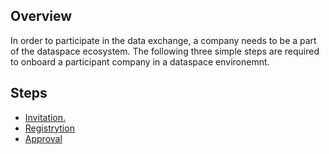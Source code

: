 ## Overview

In order to participate in the data exchange, a company needs to be a part of the dataspace ecosystem. The following three simple steps are required to onboard a participant company in a dataspace environemnt.


## Steps
- [Invitation.](./01_Invitation.md)
- [Registrytion](./02_Registration.md)
- [Approval](./03_Approval.md)

